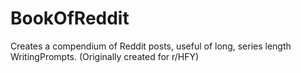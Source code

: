 # BookOfReddit
Creates a compendium of Reddit posts, useful of long, series length WritingPrompts. (Originally created for r/HFY)
